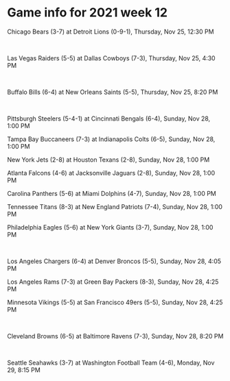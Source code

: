# Game info for 2021 week 12

Chicago Bears (3-7) at Detroit Lions (0-9-1), Thursday, Nov 25, 12:30 PM


<br/>

Las Vegas Raiders (5-5) at Dallas Cowboys (7-3), Thursday, Nov 25, 4:30 PM


<br/>

Buffalo Bills (6-4) at New Orleans Saints (5-5), Thursday, Nov 25, 8:20 PM


<br/>

Pittsburgh Steelers (5-4-1) at Cincinnati Bengals (6-4), Sunday, Nov 28, 1:00 PM

Tampa Bay Buccaneers (7-3) at Indianapolis Colts (6-5), Sunday, Nov 28, 1:00 PM

New York Jets (2-8) at Houston Texans (2-8), Sunday, Nov 28, 1:00 PM

Atlanta Falcons (4-6) at Jacksonville Jaguars (2-8), Sunday, Nov 28, 1:00 PM

Carolina Panthers (5-6) at Miami Dolphins (4-7), Sunday, Nov 28, 1:00 PM

Tennessee Titans (8-3) at New England Patriots (7-4), Sunday, Nov 28, 1:00 PM

Philadelphia Eagles (5-6) at New York Giants (3-7), Sunday, Nov 28, 1:00 PM


<br/>

Los Angeles Chargers (6-4) at Denver Broncos (5-5), Sunday, Nov 28, 4:05 PM

Los Angeles Rams (7-3) at Green Bay Packers (8-3), Sunday, Nov 28, 4:25 PM

Minnesota Vikings (5-5) at San Francisco 49ers (5-5), Sunday, Nov 28, 4:25 PM


<br/>

Cleveland Browns (6-5) at Baltimore Ravens (7-3), Sunday, Nov 28, 8:20 PM


<br/>

Seattle Seahawks (3-7) at Washington Football Team (4-6), Monday, Nov 29, 8:15 PM

